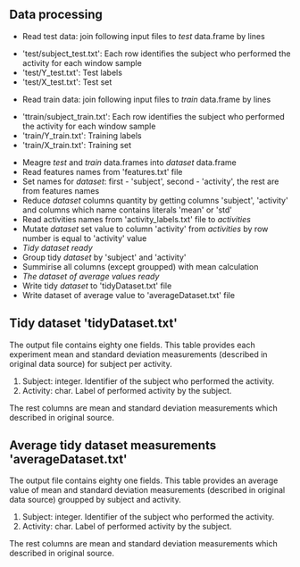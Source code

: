 ## Data processing 
+ Read test data: join following input files to _test_ data.frame by lines
- 'test/subject_test.txt': Each row identifies the subject who performed the activity for each window sample
- 'test/Y_test.txt': Test labels
- 'test/X_test.txt': Test set
+ Read train data: join following input files to _train_ data.frame by lines
- 'ttrain/subject_train.txt': Each row identifies the subject who performed the activity for each window sample
- 'train/Y_train.txt': Training labels
- 'train/X_train.txt': Training set
+ Meagre _test_ and _train_ data.frames into _dataset_ data.frame
+ Read features names from 'features.txt' file
+ Set names for _dataset_: first - 'subject', second - 'activity', the rest are from features names
+ Reduce _dataset_ columns quantity by getting columns 'subject', 'activity' and columns which name contains literals 'mean' or 'std'
+ Read activities names from 'activity_labels.txt' file to _activities_
+ Mutate _dataset_ set value to column 'activity' from _activities_ by row number is equal to 'activity' value
+ *Tidy dataset ready*
+ Group tidy _dataset_ by 'subject' and 'activity'
+ Summirise all columns (except groupped) with mean calculation
+ *The dataset of average values ready*
+ Write tidy _dataset_ to 'tidyDataset.txt' file
+ Write dataset of average value to 'averageDataset.txt' file

## Tidy dataset 'tidyDataset.txt'
The output file contains eighty one fields. This table provides each experiment mean and standard deviation measurements (described in original data source) for subject per activity.
1. Subject: integer. Identifier of the subject who performed the activity.
2. Activity: char. Label of performed activity by the subject.

The rest columns are mean and standard deviation measurements which described in original source.

## Average tidy dataset measurements 'averageDataset.txt'
The output file contains eighty one fields. This table provides an average value of mean and standard deviation measurements (described in original data source) groupped by subject and activity.
1. Subject: integer. Identifier of the subject who performed the activity.
2. Activity: char. Label of performed activity by the subject.

The rest columns are mean and standard deviation measurements which described in original source.
